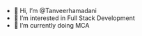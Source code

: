 - 👋 Hi, I’m @Tanveerhamadani
- 👀 I’m interested in Full Stack Development
- 🌱 I’m currently doing MCA


<!---
Tanveerhamadani/Tanveerhamadani is a ✨ special ✨ repository because its `README.md` (this file) appears on your GitHub profile.
You can click the Preview link to take a look at your changes.
--->
